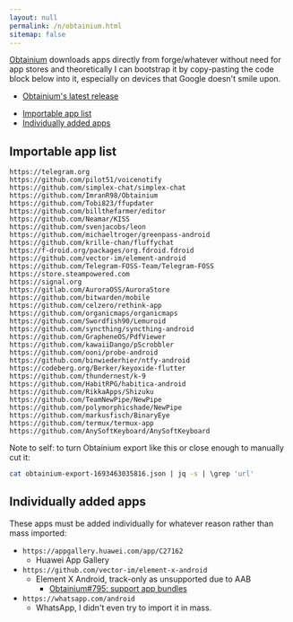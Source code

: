 ```yaml
---
layout: null
permalink: /n/obtainium.html
sitemap: false
---
```


[Obtainium](https://github.com/ImranR98/Obtainium/) downloads apps directly from forge/whatever without need for app
stores and theoretically I can bootstrap it by copy-pasting the code block
below into it, especially on devices that Google doesn't smile upon.

- [Obtainium's latest release](https://github.com/ImranR98/Obtainium/releases/latest)

<!-- editorconfig-checker-disable -->
<!-- prettier-ignore-start -->

<!-- START doctoc generated TOC please keep comment here to allow auto update -->
<!-- DON'T EDIT THIS SECTION, INSTEAD RE-RUN doctoc TO UPDATE -->

- [Importable app list](#importable-app-list)
- [Individually added apps](#individually-added-apps)

<!-- END doctoc generated TOC please keep comment here to allow auto update -->

<!-- prettier-ignore-end -->
<!-- editorconfig-checker-enable -->

## Importable app list

```
https://telegram.org
https://github.com/pilot51/voicenotify
https://github.com/simplex-chat/simplex-chat
https://github.com/ImranR98/Obtainium
https://github.com/Tobi823/ffupdater
https://github.com/billthefarmer/editor
https://github.com/Neamar/KISS
https://github.com/svenjacobs/leon
https://github.com/michaeltroger/greenpass-android
https://github.com/krille-chan/fluffychat
https://f-droid.org/packages/org.fdroid.fdroid
https://github.com/vector-im/element-android
https://github.com/Telegram-FOSS-Team/Telegram-FOSS
https://store.steampowered.com
https://signal.org
https://gitlab.com/AuroraOSS/AuroraStore
https://github.com/bitwarden/mobile
https://github.com/celzero/rethink-app
https://github.com/organicmaps/organicmaps
https://github.com/Swordfish90/Lemuroid
https://github.com/syncthing/syncthing-android
https://github.com/GrapheneOS/PdfViewer
https://github.com/kawaiiDango/pScrobbler
https://github.com/ooni/probe-android
https://github.com/binwiederhier/ntfy-android
https://codeberg.org/Berker/keyoxide-flutter
https://github.com/thundernest/k-9
https://github.com/HabitRPG/habitica-android
https://github.com/RikkaApps/Shizuku
https://github.com/TeamNewPipe/NewPipe
https://github.com/polymorphicshade/NewPipe
https://github.com/markusfisch/BinaryEye
https://github.com/termux/termux-app
https://github.com/AnySoftKeyboard/AnySoftKeyboard
```

Note to self: to turn Obtainium export like this or close enough to manually
cut it:

```bash
cat obtainium-export-1693463035816.json | jq -s | \grep 'url'
```

## Individually added apps

These apps must be added individually for whatever reason rather than mass imported:

- `https://appgallery.huawei.com/app/C27162`
  - Huawei App Gallery
- `https://github.com/vector-im/element-x-android`
  - Element X Android, track-only as unsupported due to AAB
    - [Obtainium#795: support app bundles](https://github.com/ImranR98/Obtainium/issues/795)
- `https://whatsapp.com/android`
  - WhatsApp, I didn't even try to import it in mass.
